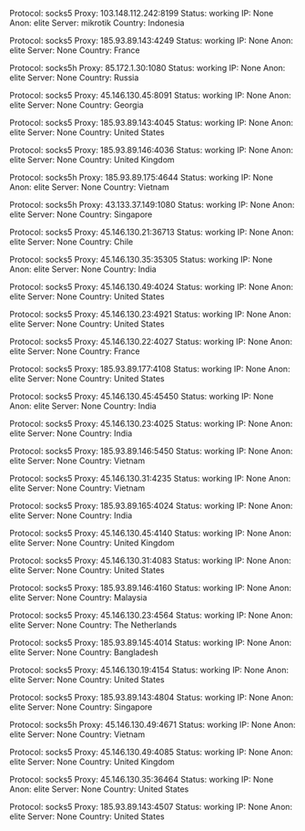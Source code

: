Protocol: socks5
Proxy: 103.148.112.242:8199
Status: working
IP: None
Anon: elite
Server: mikrotik
Country: Indonesia

Protocol: socks5
Proxy: 185.93.89.143:4249
Status: working
IP: None
Anon: elite
Server: None
Country: France

Protocol: socks5h
Proxy: 85.172.1.30:1080
Status: working
IP: None
Anon: elite
Server: None
Country: Russia

Protocol: socks5
Proxy: 45.146.130.45:8091
Status: working
IP: None
Anon: elite
Server: None
Country: Georgia

Protocol: socks5
Proxy: 185.93.89.143:4045
Status: working
IP: None
Anon: elite
Server: None
Country: United States

Protocol: socks5
Proxy: 185.93.89.146:4036
Status: working
IP: None
Anon: elite
Server: None
Country: United Kingdom

Protocol: socks5h
Proxy: 185.93.89.175:4644
Status: working
IP: None
Anon: elite
Server: None
Country: Vietnam

Protocol: socks5h
Proxy: 43.133.37.149:1080
Status: working
IP: None
Anon: elite
Server: None
Country: Singapore

Protocol: socks5
Proxy: 45.146.130.21:36713
Status: working
IP: None
Anon: elite
Server: None
Country: Chile

Protocol: socks5
Proxy: 45.146.130.35:35305
Status: working
IP: None
Anon: elite
Server: None
Country: India

Protocol: socks5
Proxy: 45.146.130.49:4024
Status: working
IP: None
Anon: elite
Server: None
Country: United States

Protocol: socks5
Proxy: 45.146.130.23:4921
Status: working
IP: None
Anon: elite
Server: None
Country: United States

Protocol: socks5
Proxy: 45.146.130.22:4027
Status: working
IP: None
Anon: elite
Server: None
Country: France

Protocol: socks5
Proxy: 185.93.89.177:4108
Status: working
IP: None
Anon: elite
Server: None
Country: United States

Protocol: socks5
Proxy: 45.146.130.45:45450
Status: working
IP: None
Anon: elite
Server: None
Country: India

Protocol: socks5
Proxy: 45.146.130.23:4025
Status: working
IP: None
Anon: elite
Server: None
Country: India

Protocol: socks5
Proxy: 185.93.89.146:5450
Status: working
IP: None
Anon: elite
Server: None
Country: Vietnam

Protocol: socks5
Proxy: 45.146.130.31:4235
Status: working
IP: None
Anon: elite
Server: None
Country: Vietnam

Protocol: socks5
Proxy: 185.93.89.165:4024
Status: working
IP: None
Anon: elite
Server: None
Country: India

Protocol: socks5
Proxy: 45.146.130.45:4140
Status: working
IP: None
Anon: elite
Server: None
Country: United Kingdom

Protocol: socks5
Proxy: 45.146.130.31:4083
Status: working
IP: None
Anon: elite
Server: None
Country: United States

Protocol: socks5
Proxy: 185.93.89.146:4160
Status: working
IP: None
Anon: elite
Server: None
Country: Malaysia

Protocol: socks5
Proxy: 45.146.130.23:4564
Status: working
IP: None
Anon: elite
Server: None
Country: The Netherlands

Protocol: socks5
Proxy: 185.93.89.145:4014
Status: working
IP: None
Anon: elite
Server: None
Country: Bangladesh

Protocol: socks5
Proxy: 45.146.130.19:4154
Status: working
IP: None
Anon: elite
Server: None
Country: United States

Protocol: socks5
Proxy: 185.93.89.143:4804
Status: working
IP: None
Anon: elite
Server: None
Country: Singapore

Protocol: socks5h
Proxy: 45.146.130.49:4671
Status: working
IP: None
Anon: elite
Server: None
Country: Vietnam

Protocol: socks5
Proxy: 45.146.130.49:4085
Status: working
IP: None
Anon: elite
Server: None
Country: United Kingdom

Protocol: socks5
Proxy: 45.146.130.35:36464
Status: working
IP: None
Anon: elite
Server: None
Country: United States

Protocol: socks5
Proxy: 185.93.89.143:4507
Status: working
IP: None
Anon: elite
Server: None
Country: United States

